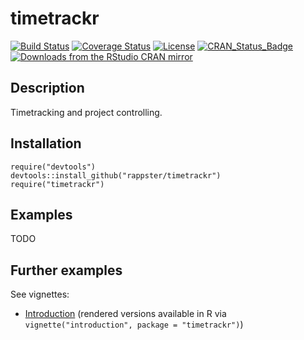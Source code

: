 timetrackr
======

[![Build Status](https://travis-ci.org/rappster/timetrackr.png)](https://travis-ci.org/rappster/timetrackr)
[![Coverage Status](https://img.shields.io/codecov/c/github/rappster/timetrackr/master.svg)](https://codecov.io/github/rappster/timetrackr?branch=master)
[![License](http://img.shields.io/badge/license-GPL%20%28%3E=%203%29-brightgreen.svg?style=flat)](http://www.gnu.org/licenses/gpl-3.0.html)
[![CRAN_Status_Badge](http://www.r-pkg.org/badges/version/timetrackr)](http://cran.r-project.org/package=timetrackr)
[![Downloads from the RStudio CRAN mirror](http://cranlogs.r-pkg.org/badges/timetrackr)](http://cran.rstudio.com/package=timetrackr)

## Description 

Timetracking and project controlling.

## Installation 

```
require("devtools")
devtools::install_github("rappster/timetrackr")
require("timetrackr")
```

## Examples

TODO

## Further examples

See vignettes: 

- [Introduction](https://github.com/rappster/timetrackr/tree/master/vignettes/introduction.Rmd) (rendered versions available in R via `vignette("introduction", package = "timetrackr")`)
